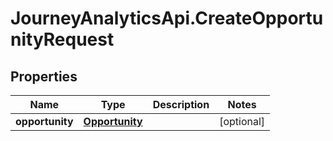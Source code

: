# JourneyAnalyticsApi.CreateOpportunityRequest

## Properties

Name | Type | Description | Notes
------------ | ------------- | ------------- | -------------
**opportunity** | [**Opportunity**](Opportunity.md) |  | [optional] 


